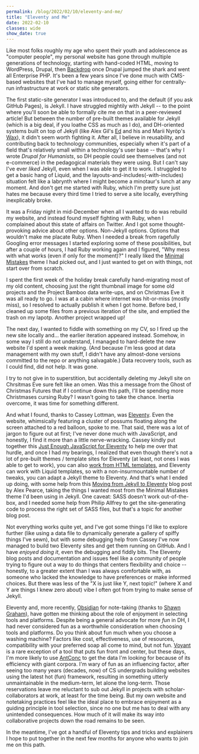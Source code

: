 ```yaml
---
permalink: /blog/2022/02/10/eleventy-and-me/
title: "Eleventy and Me"
date: 2022-02-10
classes: wide
show_date: true
---
```


Like most folks roughly my age who spent their youth and adolescence as "computer people", my personal website has gone through multiple generations of technology, starting with hand-coded HTML, moving to WordPress, Drupal, then [Backdrop](https://backdropcms.org/) once Drupal jumped the shark and went all Enterprise PHP. It's been a few years since I've done much with CMS-based websites that I've had to manage myself, going either for centrally-run infrastructure at work or static site generators.

The first static-site generator I was introduced to, and the default (if you ask GitHub Pages), is Jekyll. I have struggled mightily with Jekyll -- to the point where you'll soon be able to formally cite me on that in a peer-reviewed article! But between the number of pre-built themes available for Jekyll (which is a big deal, if you loathe CSS as much as I do), and DH-oriented systems built on top of Jekyll (like Alex Gil's [Ed](https://elotroalex.github.io/ed/) and his and Marii Nyröp's [Wax](https://minicomp.github.io/wax/)), it didn't seem worth fighting it. After all, I believe in reusability, and contributing back to technology communities, especially when it's part of a field that's relatively small within a technology's user base -- that's why I wrote *Drupal for Humanists*, so DH people could see themselves (and not e-commerce) in the pedagogical materials they were using. But I can't say I've ever *liked* Jekyll, even when I was able to get it to work. I struggled to get a basic hang of Liquid, and the layouts-and-includes(-with-includes) situation felt like a labrynth where I might become a minotaur's lunch at any moment. And don't get me started with Ruby, which I'm pretty sure just hates me because every third time I tried to serve a site locally, everything inexplicably broke.

It was a Friday night in mid-December when all I wanted to do was rebuild my website, and instead found myself fighting with Ruby, when I complained about this state of affairs on Twitter. And I got some thought-provoking advice about other options. Non-Jekyll options. Options that wouldn't make me placate Ruby. When I needed a break from ragefully Googling error messages I started exploring some of these possibilities, but after a couple of hours, I had Ruby working again and I figured, "Why mess with what works (even if only for the moment)?" I really liked the [Minimal Mistakes](https://mmistakes.github.io/minimal-mistakes/) theme I had picked out, and I just wanted to get on with things, not start over from scratch.

I spent the first week of the holiday break carefully hand-migrating most of my old content, choosing just the right thumbnail image for some old projects and the Project Bamboo data write-ups, and on Christmas Eve it was all ready to go. I was at a cabin where internet was hit-or-miss (mostly miss), so I resolved to actually publish it when I got home. Before bed, I cleaned up some files from a previous iteration of the site, and emptied the trash on my lapotp. Another project wrapped up!

The next day, I wanted to fiddle with something on my CV, so I fired up the new site locally and... the earlier iteration appeared instead. Somehow, in some way I still do not understand, I managed to hard-delete the new website I'd spent a week making. (And because I'm less good at data management with my own stuff, I didn't have any almost-done versions committed to the repo or anything salvagable.) Data recovery tools, such as I could find, did not help. It was gone.

I try to not give in to superstition, but accidentally deleting my Jekyll site on Chrsitmas Eve sure felt like an omen. Was this a message from the Ghost of Christmas Futures that if I continue down this path, I'll be spending more Christmases cursing Ruby? I wasn't going to take the chance. Inertia overcome, it was time for something different.

And what I found, thanks to Cassey Lottman, was [Eleventy](https://www.11ty.dev/). Even the website, whimsically featuring a cluster of possums floating along the screen attached to a red balloon, spoke to me. That said, there was a lot of jargon to figure out at first; I've never done much with JavaScript, and honestly, I find it more than a little nerve-wracking. Cassey kindly put together this [Just Enough JavaScript for Eleventy](https://www.cassey.dev/posts/2021-12-25-just-enough-javascript-11ty/) to help me over that hurdle, and once I had my bearings, I realized that even though there's not a lot of pre-built themes / template sites for Eleventy (at least, not ones I was able to get to work), you can also [work from HTML templates](https://www.cassey.dev/posts/2021-10-23-converting-an-html-file-to-eleventy/), and Eleventy can work with Liquid templates, so with a non-insurmountable number of tweaks, you can adapt a Jekyll theme to Eleventy. And that's what I ended up doing, with some help from this [Moving from Jekyll to Eleventy](https://alexpearce.me/2020/06/jekyll-to-eleventy/) blog post by Alex Pearce, taking the things I wanted most from the Minimal Mistakes theme I'd been using in Jekyll. One caveat: SASS doesn't work out-of-the-box, and I needed some help from Philip Allfrey to get the site-generating code to process the right set of SASS files, but that's a topic for another blog post.

Not everything works quite yet, and I've got some things I'd like to explore further (like using a data file to dynamically generate a gallery of spiffy things I've sewn), but with some debugging help from Cassey I've now managed to build two Eleventy sites and get them running on GitHub. And I have *enjoyed doing it*, even the debugging and fiddly bits. The Eleventy blog posts and documentation and issues feel like a community of people trying to figure out a way to do things that centers flexibility and choice -- honestly, to a greater extent than I was always comfortable with, as someone who lacked the knowledge to have preferences or make informed choices. But there was less of the "X is just like Y, next topic!" (where X and Y are things I knew zero about) vibe I often got from trying to make sense of Jekyll.

Eleventy and, more recently, [Obsidian](https://obsidian.md/) for note-taking (thanks to [Shawn Graham](https://electricarchaeology.ca/2020/12/30/knowledge-management/)), have gotten me thinking about the role of enjoyment in selecting tools and platforms. Despite being a general advocate for more *fun* in DH, I had never considered fun as a worthwhile consideration when choosing tools and platforms. Do you think about fun much when you choose a washing machine? Factors like cost, effectiveness, use of resources, compatibility with your preferred soap all come to mind, but not fun. [Voyant](https://voyant-tools.org/) is a rare exception of a tool that puts fun front and center, but these days, I'm more likely to use [AntConc](https://www.laurenceanthony.net/software/antconc/) to get the data I'm looking for because of its efficiency with giant corpora. I'm wary of fun as an influencing factor, after seeing too many years (decades, now) of CS undergrads building websites using the latest hot (fun) framework, resulting in something utterly unmaintainable in the medium-term, let alone the long-term. Those reservations leave me reluctant to sub out Jekyll in projects with scholar-collaborators at work, at least for the time being. But my own website and notetaking practices feel like the ideal place to embrace enjoyment as a guiding principle in tool selection, since no one but me has to deal with any unintended consequences. How much of it will make its way into collaborative projects down the road remains to be seen.

In the meantime, I've got a handful of Eleventy tips and tricks and explainers I hope to put together in the next few months for anyone who wants to join me on this path.